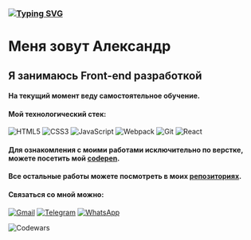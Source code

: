 ### [![Typing SVG](https://readme-typing-svg.herokuapp.com?font=Caveat&color=%23FC0FC0&size=32&lines=Hello;%D0%94%D0%BE%D0%B1%D1%80%D0%BE+%D0%BF%D0%BE%D0%B6%D0%B0%D0%BB%D0%BE%D0%B2%D0%B0%D1%82%D1%8C+%D0%BD%D0%B0+%D0%BC%D0%BE%D0%B9+github)](https://git.io/typing-svg)


 # Меня зовут Александр <br>
 ## Я занимаюсь Front-end разработкой
#### На текущий момент веду самостоятельное обучение.<br>
#### Мой технологический стек:<br>
![HTML5](https://img.shields.io/badge/html5-%23E34F26.svg?style=for-the-badge&logo=html5&logoColor=white)
![CSS3](https://img.shields.io/badge/css3-%231572B6.svg?style=for-the-badge&logo=css3&logoColor=white)
![JavaScript](https://img.shields.io/badge/javascript-%23323330.svg?style=for-the-badge&logo=javascript&logoColor=%23F7DF1E)
![Webpack](https://img.shields.io/badge/webpack-%238DD6F9.svg?style=for-the-badge&logo=webpack&logoColor=black)
![Git](https://img.shields.io/badge/git-%23F05033.svg?style=for-the-badge&logo=git&logoColor=white)
![React](https://img.shields.io/badge/react-%2320232a.svg?style=for-the-badge&logo=react&logoColor=%2361DAFB)<br>
#### Для ознакомления с моими работами исключительно по верстке, можете посетить мой [codepen](https://codepen.io/ReDnor "Верстка").<br>
#### Все остальные работы можете посмотреть в моих [репозиториях](https://github.com/Re-Dnor?tab=repositories "Работы").<br>
#### Связаться со мной можно:<br>
[![Gmail](https://img.shields.io/badge/Gmail-D14836?style=for-the-badge&logo=gmail&logoColor=white)](mailto:awmokshin@gmail.com "gmail")
[![Telegram](https://img.shields.io/badge/Telegram-2CA5E0?style=for-the-badge&logo=telegram&logoColor=white)](https://t.me/Re_Dnor "telegram")
[![WhatsApp](https://img.shields.io/badge/WhatsApp-25D366?style=for-the-badge&logo=whatsapp&logoColor=white)](https://wa.me/+79373502907 "whatsapp")

![Codewars](https://www.codewars.com/users/ReDnor/badges/small)

